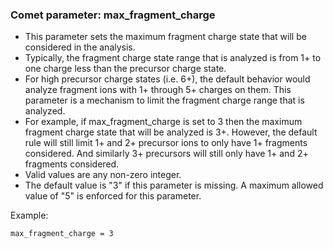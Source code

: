 ### Comet parameter: max_fragment_charge

- This parameter sets the maximum fragment charge state that will
be considered in the analysis.
- Typically, the fragment charge state range that is analyzed is
from 1+ to one charge less than the precursor charge state.
- For high precursor charge states (i.e. 6+), the default behavior
would analyze fragment ions with 1+ through 5+ charges on them.  This
parameter is a mechanism to limit the fragment charge range that is
analyzed.
- For example, if max_fragment_charge is set to 3 then the maximum
fragment charge state that will be analyzed is 3+.  However, the default
rule will still limit 1+ and 2+ precursor ions to only have 
1+ fragments considered.  And similarly 3+ precursors will still only
have 1+ and 2+ fragments considered.
- Valid values are any non-zero integer.
- The default value is "3" if this parameter is missing.  A maximum
allowed value of "5" is enforced for this parameter.

Example:
```
max_fragment_charge = 3
```
